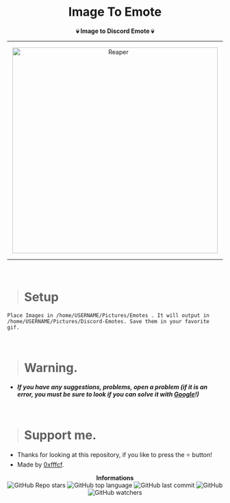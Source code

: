 <h1 align="center">Image To Emote</h1>

<p align='center'>
    <b>💀 Image to Discord Emote 💀</b>
</p>

----

<p align="center">
    <img src="https://i.pinimg.com/originals/59/a1/95/59a1957e81e064334ba57a1b36a65c2a.png" alt="Reaper" width="480px">
</p>

---

<br/>

> # Setup

```
Place Images in /home/USERNAME/Pictures/Emotes . It will output in /home/USERNAME/Pictures/Discord-Emotes. Save them in your favorite gif.
```

<br/>

> # Warning.

* ***If you have any suggestions, problems, open a problem (if it is an error, you must be sure to look if you can solve it with [Google](https://giybf.com)!)***  

<br/>

> # Support me.

* Thanks for looking at this repository, if you like to press the ⭐ button!
* Made by [0xfffcf](https://github.com/0xfffcf).

<p align="center">
    <b>Informations</b><br>
    <img alt="GitHub Repo stars" src="https://img.shields.io/github/stars/0xfffcf/ImageToEmote?color=7143de">
    <img alt="GitHub top language" src="https://img.shields.io/github/languages/top/0xfffcf/ImageToEmote?color=7143de">
    <img alt="GitHub last commit" src="https://img.shields.io/github/last-commit/0xfffcf/ImageToEmote?color=7143de">
    <img alt="GitHub" src="https://img.shields.io/github/license/0xfffcf/ImageToEmote?color=7143de">
    <img alt="GitHub watchers" src="https://img.shields.io/github/watchers/0xfffcf/ImageToEmote?color=7143de">
</p>
